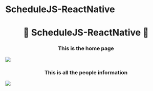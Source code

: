 # ScheduleJS-ReactNative
<h1 align="center">📕 ScheduleJS-ReactNative 📕</h1>

<h3 align="center">This is the home page</h3>
<img src="https://user-images.githubusercontent.com/86135150/156078505-c6e4bee5-69ba-4bc7-a53e-1d5731529a1d.png">

<h3 align="center">This is all the people information</h3>
<img src="https://user-images.githubusercontent.com/86135150/156078710-e3e512bc-7b98-4d9b-b3ad-a8262d90e3b1.png">
